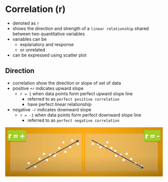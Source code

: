 # Correlation (r)

* denoted as `r`
* shows the direction and strength of a `linear relationship` shared between two quantitative variables
* variables can be
  * explanatory and response
  * or unrelated
* can be expressed using scatter plot

## Direction

* correlation show the direction or slope of set of data
* positive `+r` indicates upward slope
  * `r = 1` when data points form perfect upward slope line
    * referred to as `perfect positive correlation`
    * have perfect linear relationship
* negative `-r` indicates downward slope
  * `r = -1` when data points form perfect downward slope line
    * referred to as `perfect negative correlation`

![Image Correlation Direction](img/005.correlation_and_regression-1003085730.png)